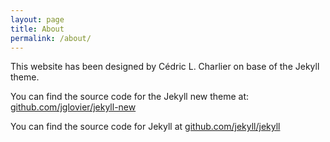 ```yaml
---
layout: page
title: About
permalink: /about/
---
```


This website has been designed by Cédric L. Charlier on base of the Jekyll theme.

You can find the source code for the Jekyll new theme at: [github.com/jglovier/jekyll-new](https://github.com/jglovier/jekyll-new)

You can find the source code for Jekyll at [github.com/jekyll/jekyll](https://github.com/jekyll/jekyll)

